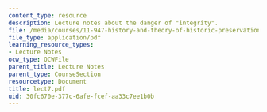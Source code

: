 ```yaml
---
content_type: resource
description: Lecture notes about the danger of "integrity".
file: /media/courses/11-947-history-and-theory-of-historic-preservation-spring-2007/30fc670e377c6afefcefaa33c7ee1b0b_lect7.pdf
file_type: application/pdf
learning_resource_types:
- Lecture Notes
ocw_type: OCWFile
parent_title: Lecture Notes
parent_type: CourseSection
resourcetype: Document
title: lect7.pdf
uid: 30fc670e-377c-6afe-fcef-aa33c7ee1b0b
---
```

